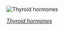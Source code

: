
![Thyroid hormones](https://upload.wikimedia.org/wikipedia/commons/thumb/8/82/Thyroid_hormone_synthesis.png/900px-Thyroid_hormone_synthesis.png)

*[Thyroid hormones](https://wikipedia.org/wiki/File:Thyroid_hormone_synthesis.png)*
